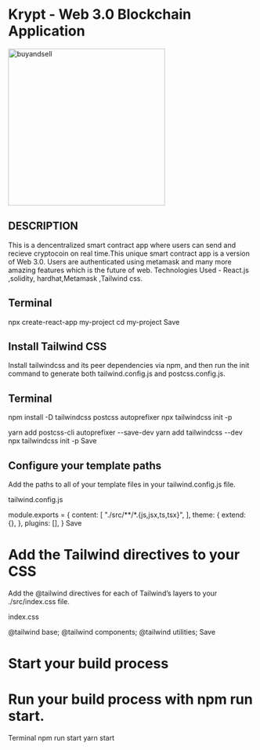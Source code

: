 # Krypt - Web 3.0 Blockchain Application

<img width="320" alt="buyandsell" src="https://user-images.githubusercontent.com/60100544/157340456-83c8f8dd-1091-42dd-bb64-a63729484c89.png">

## DESCRIPTION

This is a dencentralized smart contract app where users can send and recieve cryptocoin on real time.This unique smart contract app is a version of Web 3.0. Users are authenticated using metamask and many more amazing features which is the future of web.
Technologies Used - React.js ,solidity, hardhat,Metamask ,Tailwind css.

## Terminal

npx create-react-app my-project
cd my-project
Save

## Install Tailwind CSS

Install tailwindcss and its peer dependencies via npm, and then run the init command to generate both tailwind.config.js and postcss.config.js.

## Terminal

npm install -D tailwindcss postcss autoprefixer
npx tailwindcss init -p

yarn add postcss-cli autoprefixer --save-dev
yarn add tailwindcss --dev
npx tailwindcss init -p
Save

## Configure your template paths

Add the paths to all of your template files in your tailwind.config.js file.

tailwind.config.js

module.exports = {
content: [
"./src/**/*.{js,jsx,ts,tsx}",
],
theme: {
extend: {},
},
plugins: [],
}
Save

# Add the Tailwind directives to your CSS

Add the @tailwind directives for each of Tailwind’s layers to your ./src/index.css file.

index.css

@tailwind base;
@tailwind components;
@tailwind utilities;
Save

# Start your build process

# Run your build process with npm run start.

Terminal
npm run start
yarn start

